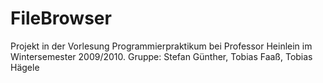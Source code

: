 FileBrowser
===========

Projekt in der Vorlesung Programmierpraktikum bei Professor Heinlein im Wintersemester 2009/2010. Gruppe: Stefan Günther, Tobias Faaß, Tobias Hägele
